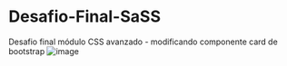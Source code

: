 # Desafio-Final-SaSS
Desafio final módulo CSS avanzado - modificando componente card de bootstrap
![image](https://user-images.githubusercontent.com/31677756/170833918-c73ec696-bdd0-4ad2-8255-dae2ff30d099.png)
